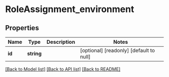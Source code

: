 # RoleAssignment_environment

## Properties
Name | Type | Description | Notes
------------ | ------------- | ------------- | -------------
**id** | **string** |  | [optional] [readonly] [default to null]

[[Back to Model list]](../README.md#documentation-for-models) [[Back to API list]](../README.md#documentation-for-api-endpoints) [[Back to README]](../README.md)



